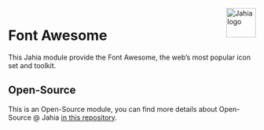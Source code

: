 <a href="https://www.jahia.com/">
    <img src="https://www.jahia.com/modules/jahiacom-templates/images/jahia-3x.png" alt="Jahia logo" title="Jahia" align="right" height="60" />
</a>

Font Awesome
======================
This Jahia module provide the Font Awesome, the web’s most popular icon set and toolkit.

## Open-Source

This is an Open-Source module, you can find more details about Open-Source @ Jahia [in this repository](https://github.com/Jahia/open-source).
